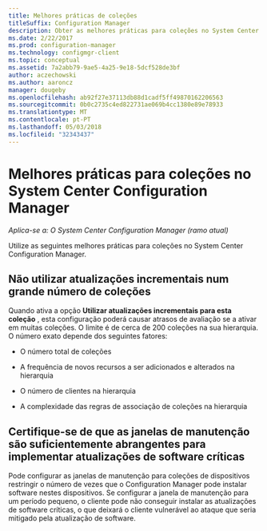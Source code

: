 ```yaml
---
title: Melhores práticas de coleções
titleSuffix: Configuration Manager
description: Obter as melhores práticas para coleções no System Center Configuration Manager.
ms.date: 2/22/2017
ms.prod: configuration-manager
ms.technology: configmgr-client
ms.topic: conceptual
ms.assetid: 7a2abb79-9ae5-4a25-9e18-5dcf528de3bf
author: aczechowski
ms.author: aaroncz
manager: dougeby
ms.openlocfilehash: ab92f27e37113db88d1cadf5ff49870162206563
ms.sourcegitcommit: 0b0c2735c4ed822731ae069b4cc1380e89e78933
ms.translationtype: MT
ms.contentlocale: pt-PT
ms.lasthandoff: 05/03/2018
ms.locfileid: "32343437"
---
```

# <a name="best-practices-for-collections-in-system-center-configuration-manager"></a>Melhores práticas para coleções no System Center Configuration Manager

*Aplica-se a: O System Center Configuration Manager (ramo atual)*

Utilize as seguintes melhores práticas para coleções no System Center Configuration Manager.  

## <a name="do-not-use-incremental-updates-for-a-large-number-of-collections"></a>Não utilizar atualizações incrementais num grande número de coleções  
 Quando ativa a opção **Utilizar atualizações incrementais para esta coleção** , esta configuração poderá causar atrasos de avaliação se a ativar em muitas coleções. O limite é de cerca de 200 coleções na sua hierarquia. O número exato depende dos seguintes fatores:  

-   O número total de coleções  

-   A frequência de novos recursos a ser adicionados e alterados na hierarquia  

-   O número de clientes na hierarquia  

-   A complexidade das regras de associação de coleções na hierarquia  

## <a name="make-sure-that-maintenance-windows-are-large-enough-to-deploy-critical-software-updates"></a>Certifique-se de que as janelas de manutenção são suficientemente abrangentes para implementar atualizações de software críticas  
 Pode configurar as janelas de manutenção para coleções de dispositivos restringir o número de vezes que o Configuration Manager pode instalar software nestes dispositivos. Se configurar a janela de manutenção para um período pequeno, o cliente pode não conseguir instalar as atualizações de software críticas, o que deixará o cliente vulnerável ao ataque que seria mitigado pela atualização de software.  
